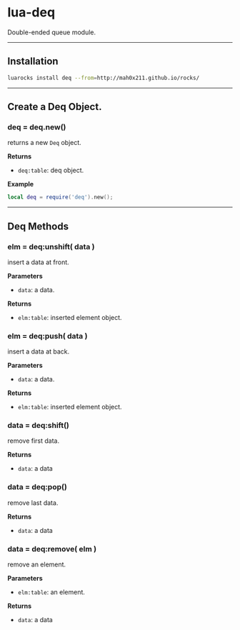 lua-deq
===

Double-ended queue module.


***


## Installation

```sh
luarocks install deq --from=http://mah0x211.github.io/rocks/
```

---


## Create a Deq Object.

### deq = deq.new()

returns a new `Deq` object.

**Returns**

- `deq:table`: deq object.

**Example**

```lua
local deq = require('deq').new();
```


---


## Deq Methods


### elm = deq:unshift( data )

insert a data at front.


**Parameters**

- `data`: a data.


**Returns**

- `elm:table`: inserted element object.



### elm = deq:push( data )

insert a data at back.


**Parameters**

- `data`: a data.


**Returns**

- `elm:table`: inserted element object.



### data = deq:shift()

remove first data.


**Returns**

- `data`: a data



### data = deq:pop()

remove last data.


**Returns**

- `data`: a data



### data = deq:remove( elm )

remove an element.


**Parameters**

- `elm:table`: an element.


**Returns**

- `data`: a data

